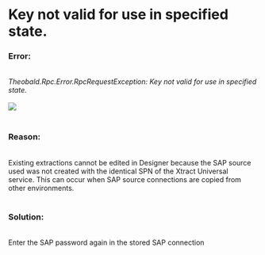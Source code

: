 # Key not valid for use in specified state.

<!--html--><h3 style="">Error:</h3>
<div style=""><br>
</div>
<div style=""><i>Theobald.Rpc.Error.RpcRequestException: Key not valid for use in specified state.</i><br></div><div style=""><i><br></i></div><div style=""><img src="https://support.theobald-software.com/helpdesk/File/Get/76222" class="resizable" style="max-width: 100%;"><i><br></i></div>
<div style=""><br>
</div>
<h3 style="">Reason:</h3>
<div style=""><br>
</div>
<div style="">Existing extractions cannot be edited in Designer because the SAP source used was not created with the identical SPN of the Xtract Universal service.&nbsp;This can occur when SAP source connections are copied from other environments.<br></div>
<div style=""><br>
</div>
<h3 style="">Solution:</h3>
<div style=""><br>
</div>
<div>Enter the SAP password again in the stored SAP connection<br></div>